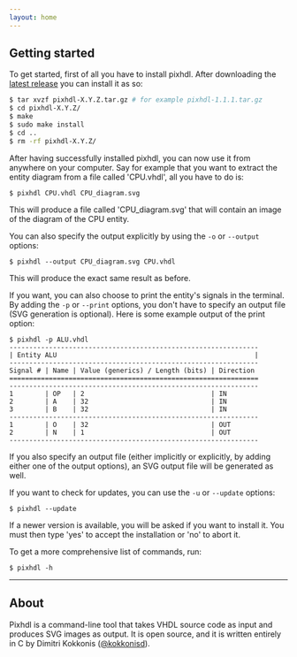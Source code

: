 ```yaml
---
layout: home
---
```


## Getting started

To get started, first of all you have to install pixhdl.
After downloading the [latest release](https://github.com/kokkonisd/pixhdl/releases/latest) you can install it as so:

```bash
$ tar xvzf pixhdl-X.Y.Z.tar.gz # for example pixhdl-1.1.1.tar.gz
$ cd pixhdl-X.Y.Z/
$ make
$ sudo make install
$ cd ..
$ rm -rf pixhdl-X.Y.Z/
```

After having successfully installed pixhdl, you can now use it from anywhere on your computer.
Say for example that you want to extract the entity diagram from a file called 'CPU.vhdl', all you have to do is:

```plaintext
$ pixhdl CPU.vhdl CPU_diagram.svg
```

This will produce a file called 'CPU_diagram.svg' that will contain an image of the diagram of the CPU entity.

You can also specify the output explicitly by using the `-o` or `--output` options:

```plaintext
$ pixhdl --output CPU_diagram.svg CPU.vhdl
```

This will produce the exact same result as before.

If you want, you can also choose to print the entity's signals in the terminal. By adding the `-p` or `--print` options, you don't have to specify an output file (SVG generation is optional). Here is some example output of the print option:

```plaintext
$ pixhdl -p ALU.vhdl
---------------------------------------------------------------
| Entity ALU                                                  |
---------------------------------------------------------------
Signal # | Name | Value (generics) / Length (bits) | Direction
===============================================================
---------------------------------------------------------------
1        | OP   | 2                                | IN
2        | A    | 32                               | IN
3        | B    | 32                               | IN
---------------------------------------------------------------
1        | O    | 32                               | OUT
2        | N    | 1                                | OUT
---------------------------------------------------------------
```

If you also specify an output file (either implicitly or explicitly, by adding either one of the output options), an SVG output file will be generated as well.

If you want to check for updates, you can use the `-u` or `--update` options:

```plaintext
$ pixhdl --update
```

If a newer version is available, you will be asked if you want to install it. You must then type 'yes' to accept the installation or 'no' to abort it.

To get a more comprehensive list of commands, run:

```plaintext
$ pixhdl -h
```

---

## About

Pixhdl is a command-line tool that takes VHDL source code as input and produces SVG images as output.
It is open source, and it is written entirely in C by Dimitri Kokkonis ([@kokkonisd](https://github.com/kokkonisd)).
